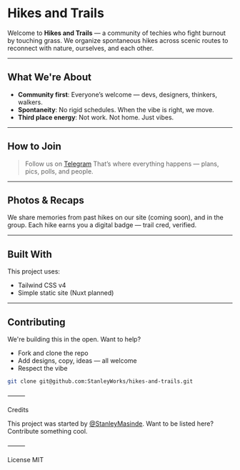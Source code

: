 # Hikes and Trails

Welcome to **Hikes and Trails** — a community of techies who fight burnout by touching grass.
We organize spontaneous hikes across scenic routes to reconnect with nature, ourselves, and each other.

---

## What We're About

- **Community first**: Everyone’s welcome — devs, designers, thinkers, walkers.
- **Spontaneity**: No rigid schedules. When the vibe is right, we move.
- **Third place energy**: Not work. Not home. Just vibes.

---

## How to Join

> Follow us on [Telegram](https://t.me/hikesandtrails)
> That’s where everything happens — plans, pics, polls, and people.

---

## Photos & Recaps

We share memories from past hikes on our site (coming soon), and in the group.
Each hike earns you a digital badge — trail cred, verified.

---

## Built With

This project uses:

- Tailwind CSS v4
- Simple static site (Nuxt planned)

---

## Contributing

We're building this in the open. Want to help?

- Fork and clone the repo
- Add designs, copy, ideas — all welcome
- Respect the vibe

```bash
git clone git@github.com:StanleyWorks/hikes-and-trails.git
```



⸻

Credits

This project was started by [@StanleyMasinde](https://github.com/StanleyMasinde).
Want to be listed here? Contribute something cool.

⸻

License MIT

